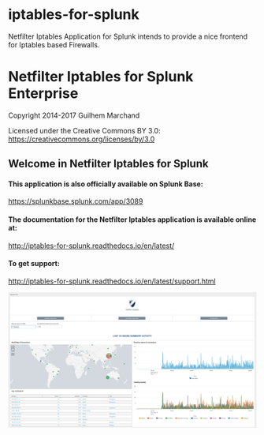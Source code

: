 # iptables-for-splunk
Netfilter Iptables Application for Splunk intends to provide a nice frontend for Iptables based Firewalls.

# Netfilter Iptables for Splunk Enterprise

Copyright 2014-2017 Guilhem Marchand	

Licensed under the Creative Commons BY 3.0: https://creativecommons.org/licenses/by/3.0

## Welcome in Netfilter Iptables for Splunk

#### This application is also officially available on Splunk Base:

https://splunkbase.splunk.com/app/3089

#### The documentation for the Netfilter Iptables application is available online at:

http://iptables-for-splunk.readthedocs.io/en/latest/

#### To get support:

http://iptables-for-splunk.readthedocs.io/en/latest/support.html

![screen1](./docs/img/app_preview.png)
